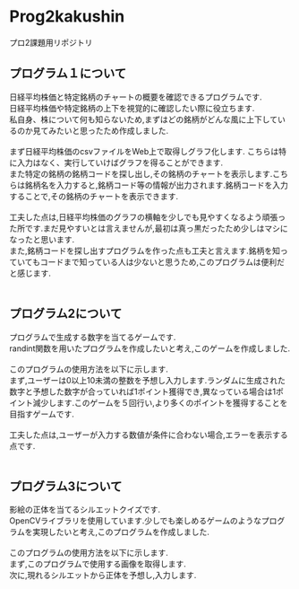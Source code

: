 # Prog2kakushin
プロ2課題用リポジトリ

## プログラム１について<br>
日経平均株価と特定銘柄のチャートの概要を確認できるプログラムです.<br>
日経平均株価や特定銘柄の上下を視覚的に確認したい際に役立ちます.<br>
私自身、株について何も知らないため,まずはどの銘柄がどんな風に上下しているのか見てみたいと思ったため作成しました.<br>
<br>
まず日経平均株価のcsvファイルをWeb上で取得しグラフ化します.
こちらは特に入力はなく、実行していけばグラフを得ることができます.<br>
また特定の銘柄の銘柄コードを探し出し,その銘柄のチャートを表示します.こちらは銘柄名を入力すると,銘柄コード等の情報が出力されます.銘柄コードを入力することで,その銘柄のチャートを表示できます.<br>
<br>
工夫した点は,日経平均株価のグラフの横軸を少しでも見やすくなるよう頑張った所です.まだ見やすいとは言えませんが,最初は真っ黒だったため少しはマシになったと思います.<br>
また,銘柄コードを探し出すプログラムを作った点も工夫と言えます.銘柄を知っていてもコードまで知っている人は少ないと思うため,このプログラムは便利だと感じます.<br>
<br>
## プログラム2について<br>
プログラムで生成する数字を当てるゲームです.<br>
randint関数を用いたプログラムを作成したいと考え,このゲームを作成しました.<br>
<br>
このプログラムの使用方法を以下に示します.<br>
まず,ユーザーは0以上10未満の整数を予想し入力します.ランダムに生成された数字と予想した数字が合っていれば1ポイント獲得でき,異なっている場合は1ポイント減少します.このゲームを５回行い,より多くのポイントを獲得することを目指すゲームです.<br>
<br>
工夫した点は,ユーザーが入力する数値が条件に合わない場合,エラーを表示する点です.<br>
<br>
## プログラム3について<br>
影絵の正体を当てるシルエットクイズです.<br>
OpenCVライブラリを使用しています.少しでも楽しめるゲームのようなプログラムを実現したいと考え,このプログラムを作成しました.<br>
<br>
このプログラムの使用方法を以下に示します.<br>
まず,このプログラムで使用する画像を取得します.<br>
次に,現れるシルエットから正体を予想し,入力します.
